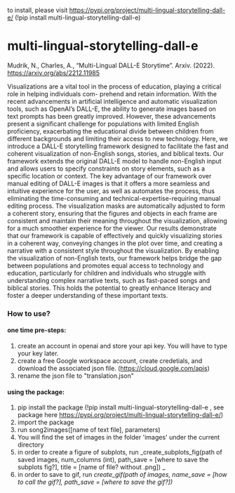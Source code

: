 to install, please visit https://pypi.org/project/multi-lingual-storytelling-dall-e/ (!pip install multi-lingual-storytelling-dall-e)

# multi-lingual-storytelling-dall-e

Mudrik, N., Charles, A., “Multi-Lingual DALL-E Storytime”. Arxiv. (2022). https://arxiv.org/abs/2212.11985

Visualizations are a vital tool in the process of
education, playing a critical role in helping individuals com-
prehend and retain information. With the recent advancements
in artificial intelligence and automatic visualization tools, such
as OpenAI’s DALL-E, the ability to generate images based
on text prompts has been greatly improved. However, these
advancements present a significant challenge for populations
with limited English proficiency, exacerbating the educational
divide between children from different backgrounds and limiting
their access to new technology. Here, we introduce a DALL-E
storytelling framework designed to facilitate the fast and coherent
visualization of non-English songs, stories, and biblical texts.
Our framework extends the original DALL-E model to handle
non-English input and allows users to specify constraints on
story elements, such as a specific location or context. The key
advantage of our framework over manual editing of DALL-E
images is that it offers a more seamless and intuitive experience
for the user, as well as automates the process, thus eliminating the
time-consuming and technical-expertise-requiring manual editing
process. The visualization masks are automatically adjusted to
form a coherent story, ensuring that the figures and objects in
each frame are consistent and maintain their meaning throughout
the visualization, allowing for a much smoother experience for
the viewer. Our results demonstrate that our framework is
capable of effectively and quickly visualizing stories in a coherent
way, conveying changes in the plot over time, and creating a
narrative with a consistent style throughout the visualization. By
enabling the visualization of non-English texts, our framework
helps bridge the gap between populations and promotes equal
access to technology and education, particularly for children and
individuals who struggle with understanding complex narrative
texts, such as fast-paced songs and biblical stories. This holds
the potential to greatly enhance literacy and foster a deeper
understanding of these important texts.


### How to use?
#### one time pre-steps:
 1) create an account in openai and store your api key. You will have to type your key later.
 2) create a free Google workspace account, create credetials, and download the associated json file. (https://cloud.google.com/apis)
 3) rename the json file to "translation.json"

#### using the package:
1) pip install the package (!pip install multi-lingual-storytelling-dall-e , see package here https://pypi.org/project/multi-lingual-storytelling-dall-e/)
2) import the package
3) run song2images([name of text file], parameters)
4) You will find the set of images in the folder 'images' under the current directory
5) in order to create a figure of subplots, run _create_subplots_fig(path of saved images, num_columns (int), path_save = [where to save the subplots fig?], title = [name of file? without .png]) _
6) in order to save to gif, run  _create_gif(path of images, name_save = [how to call the gif?], path_save = [where to save the gif?])_

